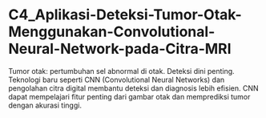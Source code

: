 # C4_Aplikasi-Deteksi-Tumor-Otak-Menggunakan-Convolutional-Neural-Network-pada-Citra-MRI
 Tumor otak: pertumbuhan sel abnormal di otak. Deteksi dini penting. Teknologi baru seperti CNN (Convolutional Neural Networks) dan pengolahan citra digital membantu deteksi dan diagnosis lebih efisien. CNN dapat mempelajari fitur penting dari gambar otak dan memprediksi tumor dengan akurasi tinggi.
